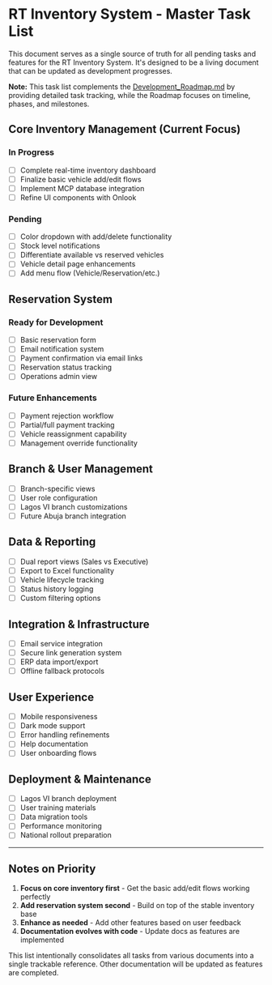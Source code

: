 # RT Inventory System - Master Task List

This document serves as a single source of truth for all pending tasks and features for the RT Inventory System. It's designed to be a living document that can be updated as development progresses.

**Note:** This task list complements the [Development_Roadmap.md](Development_Roadmap.md) by providing detailed task tracking, while the Roadmap focuses on timeline, phases, and milestones.

## Core Inventory Management (Current Focus)

### In Progress
- [ ] Complete real-time inventory dashboard
- [ ] Finalize basic vehicle add/edit flows
- [ ] Implement MCP database integration
- [ ] Refine UI components with Onlook

### Pending
- [ ] Color dropdown with add/delete functionality
- [ ] Stock level notifications
- [ ] Differentiate available vs reserved vehicles
- [ ] Vehicle detail page enhancements
- [ ] Add menu flow (Vehicle/Reservation/etc.)

## Reservation System

### Ready for Development
- [ ] Basic reservation form
- [ ] Email notification system
- [ ] Payment confirmation via email links
- [ ] Reservation status tracking
- [ ] Operations admin view

### Future Enhancements
- [ ] Payment rejection workflow
- [ ] Partial/full payment tracking
- [ ] Vehicle reassignment capability
- [ ] Management override functionality

## Branch & User Management

- [ ] Branch-specific views
- [ ] User role configuration
- [ ] Lagos VI branch customizations
- [ ] Future Abuja branch integration

## Data & Reporting

- [ ] Dual report views (Sales vs Executive)
- [ ] Export to Excel functionality
- [ ] Vehicle lifecycle tracking
- [ ] Status history logging
- [ ] Custom filtering options

## Integration & Infrastructure

- [ ] Email service integration
- [ ] Secure link generation system
- [ ] ERP data import/export
- [ ] Offline fallback protocols

## User Experience

- [ ] Mobile responsiveness
- [ ] Dark mode support
- [ ] Error handling refinements
- [ ] Help documentation
- [ ] User onboarding flows

## Deployment & Maintenance

- [ ] Lagos VI branch deployment
- [ ] User training materials
- [ ] Data migration tools
- [ ] Performance monitoring
- [ ] National rollout preparation

---

## Notes on Priority

1. **Focus on core inventory first** - Get the basic add/edit flows working perfectly
2. **Add reservation system second** - Build on top of the stable inventory base
3. **Enhance as needed** - Add other features based on user feedback
4. **Documentation evolves with code** - Update docs as features are implemented

This list intentionally consolidates all tasks from various documents into a single trackable reference. Other documentation will be updated as features are completed. 